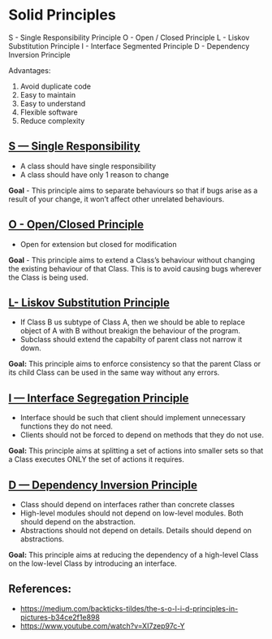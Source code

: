 # Solid Principles

S - Single Responsibility Principle
O - Open / Closed Principle
L - Liskov Substitution Principle
I - Interface Segmented Principle
D - Dependency Inversion Principle

Advantages:
1. Avoid duplicate code
2. Easy to maintain
3. Easy to understand
4. Flexible software
5. Reduce complexity

## [S — Single Responsibility](./single-responsibilty-principle.md)
- A class should have single responsibility
- A class should have only 1 reason to change

**Goal** - This principle aims to separate behaviours so that if bugs arise as a result of your change, it won’t affect other unrelated behaviours.

## [O - Open/Closed Principle](./open-closed-principle.md)
- Open for extension but closed for modification
  
**Goal** - This principle aims to extend a Class’s behaviour without changing the existing behaviour of that Class. This is to avoid causing bugs wherever the Class is being used.

## [L- Liskov Substitution Principle](./liskov-substitution-principle.md)
- If Class B us subtype of Class A, then we should be able to replace object of A with B without breakign the behaviour of the program.
- Subclass should extend the capabilty of parent class not narrow it down.

**Goal:** This principle aims to enforce consistency so that the parent Class or its child Class can be used in the same way without any errors.


## [I — Interface Segregation Principle](interface-segregation-principle.md)
- Interface should be such that client should implement unnecessary functions they do not need.
- Clients should not be forced to depend on methods that they do not use.

**Goal:** This principle aims at splitting a set of actions into smaller sets so that a Class executes ONLY the set of actions it requires.

## [D — Dependency Inversion Principle](./dependency-invserion-principle.md)
- Class should depend on interfaces rather than concrete classes
- High-level modules should not depend on low-level modules. Both should depend on the abstraction.
- Abstractions should not depend on details. Details should depend on abstractions.

**Goal:** This principle aims at reducing the dependency of a high-level Class on the low-level Class by introducing an interface.

## **References:**
- https://medium.com/backticks-tildes/the-s-o-l-i-d-principles-in-pictures-b34ce2f1e898
- https://www.youtube.com/watch?v=XI7zep97c-Y